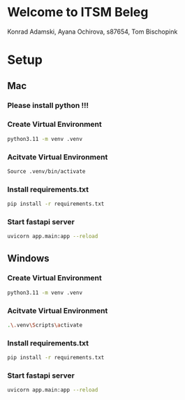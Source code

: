 # Welcome to ITSM Beleg 

Konrad Adamski, Ayana Ochirova, s87654, Tom Bischopink

# Setup

## **Mac**

### Please install python !!!

### Create Virtual Environment
```bash 
python3.11 -m venv .venv
```
### Acitvate Virtual Environment
```bash
Source .venv/bin/activate
```

### Install requirements.txt
```bash
pip install -r requirements.txt
```

### Start fastapi server
```bash
uvicorn app.main:app --reload
```


## **Windows**
### Create Virtual Environment
```bash 
python3.11 -m venv .venv
```
### Acitvate Virtual Environment
```bash
.\.venv\Scripts\activate
```

### Install requirements.txt 
```bash
pip install -r requirements.txt
```

### Start fastapi server
```bash
uvicorn app.main:app --reload
```